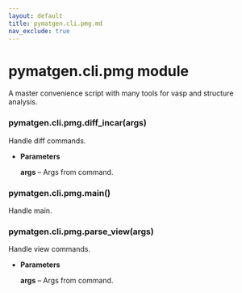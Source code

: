 ```yaml
---
layout: default
title: pymatgen.cli.pmg.md
nav_exclude: true
---
```


# pymatgen.cli.pmg module

A master convenience script with many tools for vasp and structure analysis.


### pymatgen.cli.pmg.diff_incar(args)
Handle diff commands.


* **Parameters**

    **args** – Args from command.



### pymatgen.cli.pmg.main()
Handle main.


### pymatgen.cli.pmg.parse_view(args)
Handle view commands.


* **Parameters**

    **args** – Args from command.